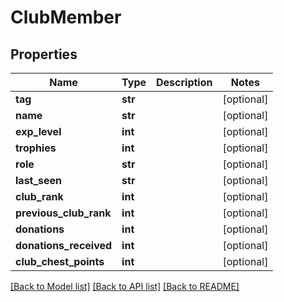 # ClubMember

## Properties
Name | Type | Description | Notes
------------ | ------------- | ------------- | -------------
**tag** | **str** |  | [optional] 
**name** | **str** |  | [optional] 
**exp_level** | **int** |  | [optional] 
**trophies** | **int** |  | [optional] 
**role** | **str** |  | [optional] 
**last_seen** | **str** |  | [optional] 
**club_rank** | **int** |  | [optional] 
**previous_club_rank** | **int** |  | [optional] 
**donations** | **int** |  | [optional] 
**donations_received** | **int** |  | [optional] 
**club_chest_points** | **int** |  | [optional] 

[[Back to Model list]](../README.md#documentation-for-models) [[Back to API list]](../README.md#documentation-for-api-endpoints) [[Back to README]](../README.md)


